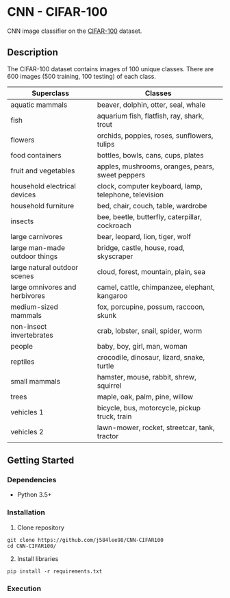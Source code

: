 # CNN - CIFAR-100

CNN image classifier on the [CIFAR-100](https://www.cs.toronto.edu/~kriz/cifar.html) dataset.

## Description

The CIFAR-100 dataset contains images of 100 unique classes. There are 600 images (500 training, 100 testing) of each class.

| Superclass                     | Classes
| ------------------------------ | -----------------------------------------------------
| aquatic mammals                | beaver, dolphin, otter, seal, whale
| fish                           | aquarium fish, flatfish, ray, shark, trout
| flowers                        | orchids, poppies, roses, sunflowers, tulips
| food containers                | bottles, bowls, cans, cups, plates
| fruit and vegetables           | apples, mushrooms, oranges, pears, sweet peppers
| household electrical devices   | clock, computer keyboard, lamp, telephone, television
| household furniture            | bed, chair, couch, table, wardrobe
| insects                        | bee, beetle, butterfly, caterpillar, cockroach
| large carnivores               | bear, leopard, lion, tiger, wolf
| large man-made outdoor things  | bridge, castle, house, road, skyscraper
| large natural outdoor scenes   | cloud, forest, mountain, plain, sea
| large omnivores and herbivores | camel, cattle, chimpanzee, elephant, kangaroo
| medium-sized mammals           | fox, porcupine, possum, raccoon, skunk
| non-insect invertebrates       | crab, lobster, snail, spider, worm
| people                         | baby, boy, girl, man, woman
| reptiles                       | crocodile, dinosaur, lizard, snake, turtle
| small mammals                  | hamster, mouse, rabbit, shrew, squirrel
| trees                          | maple, oak, palm, pine, willow
| vehicles 1                     | bicycle, bus, motorcycle, pickup truck, train
| vehicles 2                     | lawn-mower, rocket, streetcar, tank, tractor

## Getting Started

### Dependencies

* Python 3.5+

### Installation

1. Clone repository
```
git clone https://github.com/j584lee98/CNN-CIFAR100
cd CNN-CIFAR100/
```

2. Install libraries
```
pip install -r requirements.txt
```

### Execution

```

```